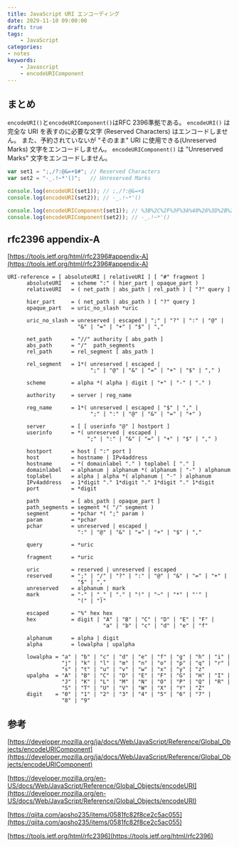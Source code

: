 ```yaml
---
title: JavaScript URI エンコーディング
date: 2029-11-10 09:00:00
draft: true
tags:
    - JavaScript
categories:
- notes
keywords:
    - Javascript
    - encodeURIComponent
---
```


## まとめ

`encodeURI()`と`encodeURIComponent()`はRFC 2396準拠である。
`encodeURI()` は完全な URI を表すのに必要な文字 (Reserved Characters) はエンコードしません。
また、予約されていないが "そのまま" URI に使用できる(Unreserved Marks) 文字をエンコードしません。
`encodeURIComponent()` は "Unreserved Marks" 文字をエンコードしません。

```JavaScript
var set1 = ";,/?:@&=+$#"; // Reserved Characters
var set2 = "-_.!~*'()";   // Unreserved Marks

console.log(encodeURI(set1)); // ;,/?:@&=+$
console.log(encodeURI(set2)); // -_.!~*'()

console.log(encodeURIComponent(set1)); // %3B%2C%2F%3F%3A%40%26%3D%2B%24
console.log(encodeURIComponent(set2)); // -_.!~*'()
```

## rfc2396 appendix-A

[https://tools.ietf.org/html/rfc2396#appendix-A](https://tools.ietf.org/html/rfc2396#appendix-A)
```
URI-reference = [ absoluteURI | relativeURI ] [ "#" fragment ]
      absoluteURI   = scheme ":" ( hier_part | opaque_part )
      relativeURI   = ( net_path | abs_path | rel_path ) [ "?" query ]

      hier_part     = ( net_path | abs_path ) [ "?" query ]
      opaque_part   = uric_no_slash *uric

      uric_no_slash = unreserved | escaped | ";" | "?" | ":" | "@" |
                      "&" | "=" | "+" | "$" | ","

      net_path      = "//" authority [ abs_path ]
      abs_path      = "/"  path_segments
      rel_path      = rel_segment [ abs_path ]

      rel_segment   = 1*( unreserved | escaped |
                          ";" | "@" | "&" | "=" | "+" | "$" | "," )

      scheme        = alpha *( alpha | digit | "+" | "-" | "." )

      authority     = server | reg_name

      reg_name      = 1*( unreserved | escaped | "$" | "," |
                          ";" | ":" | "@" | "&" | "=" | "+" )

      server        = [ [ userinfo "@" ] hostport ]
      userinfo      = *( unreserved | escaped |
                         ";" | ":" | "&" | "=" | "+" | "$" | "," )

      hostport      = host [ ":" port ]
      host          = hostname | IPv4address
      hostname      = *( domainlabel "." ) toplabel [ "." ]
      domainlabel   = alphanum | alphanum *( alphanum | "-" ) alphanum
      toplabel      = alpha | alpha *( alphanum | "-" ) alphanum
      IPv4address   = 1*digit "." 1*digit "." 1*digit "." 1*digit
      port          = *digit

      path          = [ abs_path | opaque_part ]
      path_segments = segment *( "/" segment )
      segment       = *pchar *( ";" param )
      param         = *pchar
      pchar         = unreserved | escaped |
                      ":" | "@" | "&" | "=" | "+" | "$" | ","

      query         = *uric

      fragment      = *uric
      
      uric          = reserved | unreserved | escaped
      reserved      = ";" | "/" | "?" | ":" | "@" | "&" | "=" | "+" |
                      "$" | ","
      unreserved    = alphanum | mark
      mark          = "-" | "_" | "." | "!" | "~" | "*" | "'" |
                      "(" | ")"

      escaped       = "%" hex hex
      hex           = digit | "A" | "B" | "C" | "D" | "E" | "F" |
                              "a" | "b" | "c" | "d" | "e" | "f"

      alphanum      = alpha | digit
      alpha         = lowalpha | upalpha

      lowalpha = "a" | "b" | "c" | "d" | "e" | "f" | "g" | "h" | "i" |
                 "j" | "k" | "l" | "m" | "n" | "o" | "p" | "q" | "r" |
                 "s" | "t" | "u" | "v" | "w" | "x" | "y" | "z"
      upalpha  = "A" | "B" | "C" | "D" | "E" | "F" | "G" | "H" | "I" |
                 "J" | "K" | "L" | "M" | "N" | "O" | "P" | "Q" | "R" |
                 "S" | "T" | "U" | "V" | "W" | "X" | "Y" | "Z"
      digit    = "0" | "1" | "2" | "3" | "4" | "5" | "6" | "7" |
                 "8" | "9"
```

## 参考

[https://developer.mozilla.org/ja/docs/Web/JavaScript/Reference/Global_Objects/encodeURIComponent](https://developer.mozilla.org/ja/docs/Web/JavaScript/Reference/Global_Objects/encodeURIComponent)

[https://developer.mozilla.org/en-US/docs/Web/JavaScript/Reference/Global_Objects/encodeURI](https://developer.mozilla.org/en-US/docs/Web/JavaScript/Reference/Global_Objects/encodeURI)

[https://qiita.com/aosho235/items/0581fc82f8ce2c5ac055](https://qiita.com/aosho235/items/0581fc82f8ce2c5ac055)

[https://tools.ietf.org/html/rfc2396](https://tools.ietf.org/html/rfc2396)
